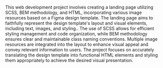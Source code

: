 This web development project involves creating a landing page utilizing SCSS, BEM methodology, and HTML, incorporating various image resources based on a Figma design template. The landing page aims to faithfully represent the design template's layout and visual elements, including text, images, and styling.. The use of SCSS allows for efficient styling management and code organization, while BEM methodology ensures clear and maintainable class naming conventions. Multiple image resources are integrated into the layout to enhance visual appeal and convey relevant information to users. The project focuses on accurately translating the design template into functional HTML elements and styling them appropriately to achieve the desired visual presentation.
